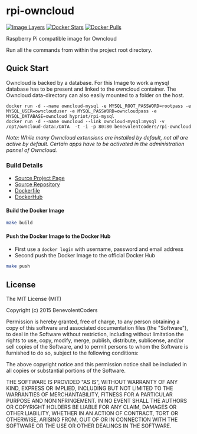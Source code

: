# rpi-owncloud

[![Image Layers](https://badge.imagelayers.io/benevolentcoders/rpi-owncloud:latest.svg)](https://imagelayers.io/?images=benevolentcoders/rpi-python:latest)
[![Docker Stars](https://img.shields.io/docker/stars/benevolentcoders/rpi-owncloud.svg?style=flat-square)][hub]
[![Docker Pulls](https://img.shields.io/docker/pulls/benevolentcoders/rpi-owncloud.svg?style=flat-square)][hub]

Raspberry Pi compatible image for Owncloud

Run all the commands from within the project root directory.

## Quick Start

Owncloud is backed by a database. For this Image to work a mysql database has to be present and linked to the owncloud container. The Owncloud data-directory can also easily mounted to a folder on the host.

```
docker run -d --name owncloud-mysql -e MYSQL_ROOT_PASSWORD=rootpass -e MYSQL_USER=ownclouduser -e MYSQL_PASSWORD=owncloudpass -e MYSQL_DATABASE=owncloud hypriot/rpi-mysql
docker run -d --name owncloud --link owncloud-mysql:mysql -v /opt/owncloud-data:/DATA  -t -i -p 80:80 benevolentcoders/rpi-owncloud
```

_Note: While many Owncloud extensions are installed by default, not all are active by default. Certain apps have to be activated in the administration pannel of Owncloud._

### Build Details
- [Source Project Page](https://github.com/benevolentcoders)
- [Source Repository](https://github.com/benevolentcoders/rpi-owncloud)
- [Dockerfile](https://github.com/benevolentcoders/rpi-owncloud/blob/master/Dockerfile)
- [DockerHub](https://registry.hub.docker.com/u/benevolentcoders/rpi-owncloud/)


#### Build the Docker Image
```bash
make build
```

#### Push the Docker Image to the Docker Hub
* First use a `docker login` with username, password and email address
* Second push the Docker Image to the official Docker Hub

```bash
make push
```

## License

The MIT License (MIT)

Copyright (c) 2015 BenevolentCoders

Permission is hereby granted, free of charge, to any person obtaining a copy
of this software and associated documentation files (the "Software"), to deal
in the Software without restriction, including without limitation the rights
to use, copy, modify, merge, publish, distribute, sublicense, and/or sell
copies of the Software, and to permit persons to whom the Software is
furnished to do so, subject to the following conditions:

The above copyright notice and this permission notice shall be included in all
copies or substantial portions of the Software.

THE SOFTWARE IS PROVIDED "AS IS", WITHOUT WARRANTY OF ANY KIND, EXPRESS OR
IMPLIED, INCLUDING BUT NOT LIMITED TO THE WARRANTIES OF MERCHANTABILITY,
FITNESS FOR A PARTICULAR PURPOSE AND NONINFRINGEMENT. IN NO EVENT SHALL THE
AUTHORS OR COPYRIGHT HOLDERS BE LIABLE FOR ANY CLAIM, DAMAGES OR OTHER
LIABILITY, WHETHER IN AN ACTION OF CONTRACT, TORT OR OTHERWISE, ARISING FROM,
OUT OF OR IN CONNECTION WITH THE SOFTWARE OR THE USE OR OTHER DEALINGS IN THE
SOFTWARE.

[hub]: https://registry.hub.docker.com/u/benevolentcoders/rpi-owncloud/
